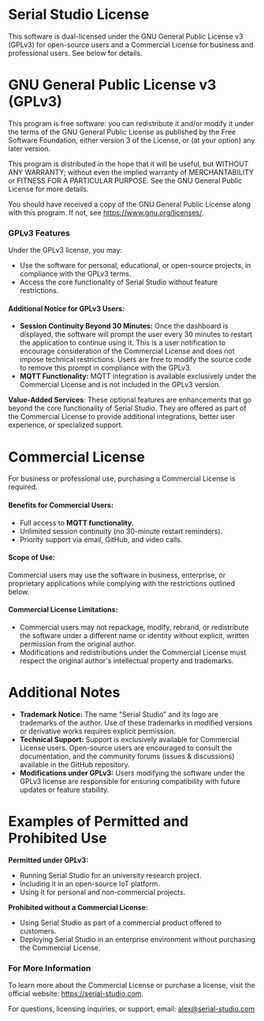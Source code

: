 Serial Studio License
=====================  

This software is dual-licensed under the GNU General Public License v3 (GPLv3) 
for open-source users and a Commercial License for business and professional 
users. See below for details.  

GNU General Public License v3 (GPLv3)  
===================================== 
This program is free software: you can redistribute it and/or modify it under 
the terms of the GNU General Public License as published by the Free Software 
Foundation, either version 3 of the License, or (at your option) any later 
version.  

This program is distributed in the hope that it will be useful, but WITHOUT ANY 
WARRANTY; without even the implied warranty of MERCHANTABILITY or FITNESS FOR A 
PARTICULAR PURPOSE. See the GNU General Public License for more details.  

You should have received a copy of the GNU General Public License along with 
this program. If not, see <https://www.gnu.org/licenses/>.  

### GPLv3 Features  
Under the GPLv3 license, you may:
- Use the software for personal, educational, or open-source projects, in 
  compliance with the GPLv3 terms.
- Access the core functionality of Serial Studio without feature restrictions.  

#### Additional Notice for GPLv3 Users:  
- **Session Continuity Beyond 30 Minutes:** Once the dashboard is displayed, the
  software will prompt the user every 30 minutes to restart the application to 
  continue using it. This is a user notification to encourage consideration of 
  the Commercial License and does not impose technical restrictions. 
  Users are free to modify the source code to remove this prompt in compliance 
  with the GPLv3.  
- **MQTT Functionality:** MQTT integration is available exclusively under the 
  Commercial License and is not included in the GPLv3 version.  

**Value-Added Services**: These optional features are enhancements that go 
beyond the core functionality of Serial Studio. They are offered as part of the 
Commercial License to provide additional integrations, better user experience, 
or specialized support.  

Commercial License  
==================  
For business or professional use, purchasing a Commercial License is required.  

#### Benefits for Commercial Users:  
- Full access to **MQTT functionality**.  
- Unlimited session continuity (no 30-minute restart reminders).  
- Priority support via email, GitHub, and video calls.  

#### Scope of Use:  
Commercial users may use the software in business, enterprise, or proprietary 
applications while complying with the restrictions outlined below.

#### Commercial License Limitations:  
- Commercial users may not repackage, modify, rebrand, or redistribute the 
  software under a different name or identity without explicit, written 
  permission from the original author.  
- Modifications and redistributions under the Commercial License must respect 
  the original author's intellectual property and trademarks.  

Additional Notes
================

- **Trademark Notice:** The name "Serial Studio" and its logo are trademarks of 
  the author. Use of these trademarks in modified versions or derivative works 
  requires explicit permission.  
- **Technical Support:** Support is exclusively available for Commercial License 
  users. Open-source users are encouraged to consult the documentation, 
  and the community forums (issues & discussions) available in the GitHub 
  repository.  
- **Modifications under GPLv3:** Users modifying the software under the GPLv3 
  license are responsible for ensuring compatibility with future updates or 
  feature stability.  

Examples of Permitted and Prohibited Use 
========================================

**Permitted under GPLv3:**  
- Running Serial Studio for an university research project.  
- Including it in an open-source IoT platform.  
- Using it for personal and non-commercial projects.

**Prohibited without a Commercial License:**  
- Using Serial Studio as part of a commercial product offered to customers.  
- Deploying Serial Studio in an enterprise environment without purchasing the 
  Commercial License.  

### For More Information  

To learn more about the Commercial License or purchase a license, visit the 
official website: <https://serial-studio.com>.  

For questions, licensing inquiries, or support, email: <alex@serial-studio.com> 
